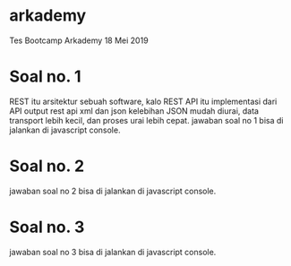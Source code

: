 # arkademy
Tes Bootcamp Arkademy 18 Mei 2019

# Soal no. 1
REST itu arsitektur sebuah software, kalo REST API itu implementasi dari API
output rest api xml dan json 
kelebihan JSON mudah diurai, data transport lebih kecil, dan proses urai lebih cepat.
jawaban soal no 1 bisa di jalankan di javascript console.

# Soal no. 2
jawaban soal no 2 bisa di jalankan di javascript console.

# Soal no. 3
jawaban soal no 3 bisa di jalankan di javascript console.
